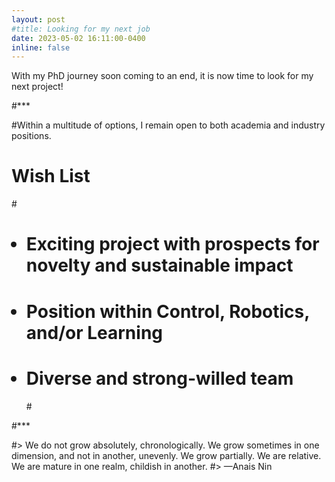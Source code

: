 ```yaml
---
layout: post
#title: Looking for my next job
date: 2023-05-02 16:11:00-0400
inline: false
---
```


With my PhD journey soon coming to an end, it is now time to look for my next project!

#***

#Within a multitude of options, I remain open to both academia and industry positions.


# Wish List
#<ul>
#    <li>Exciting project with prospects for novelty and sustainable impact</li>
#    <li>Position within Control, Robotics, and/or Learning</li>
#    <li>Diverse and strong-willed team</li>
#</ul>


#***


#> We do not grow absolutely, chronologically. We grow sometimes in one dimension, and not in another, unevenly. We grow partially. We are relative. We are mature in one realm, childish in another.
#> —Anais Nin


